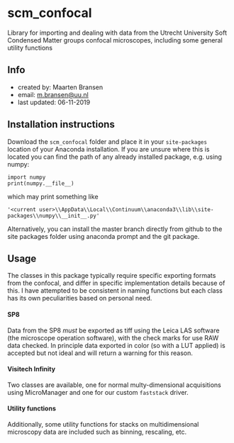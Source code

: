 # scm_confocal
Library for importing and dealing with data from the Utrecht University Soft Condensed Matter groups confocal microscopes, including some general utility functions

## Info
- created by:     Maarten Bransen
- email:          m.bransen@uu.nl
- last updated:   06-11-2019

## Installation instructions
Download the `scm_confocal` folder and place it in your `site-packages` location of your Anaconda installation. If you are unsure where this is located you can find the path of any already installed package, e.g. using numpy:
```
import numpy
print(numpy.__file__)
```
which may print something like
```
'<current user>\\AppData\\Local\\Continuum\\anaconda3\\lib\\site-packages\\numpy\\__init__.py'
```

Alternatively, you can install the master branch directly from github to the site packages folder using anaconda prompt and the git package.

## Usage
The classes in this package typically require specific exporting formats from the confocal, and differ in specific implementation details because of this. I have attempted to be consistent in naming functions but each class has its own peculiarities based on personal need.

#### SP8
Data from the SP8 *must* be exported as tiff using the Leica LAS software (the microscope operation software), with the check marks for use RAW data checked. In principle data exported in color (so with a LUT applied) is accepted but not ideal and will return a warning for this reason.

#### Visitech Infinity
Two classes are available, one for normal multy-dimensional acquisitions using MicroManager and one for our custom `faststack` driver.

#### Utility functions
Additionally, some utility functions for stacks on multidimensional microscopy data are included such as binning, rescaling, etc.
